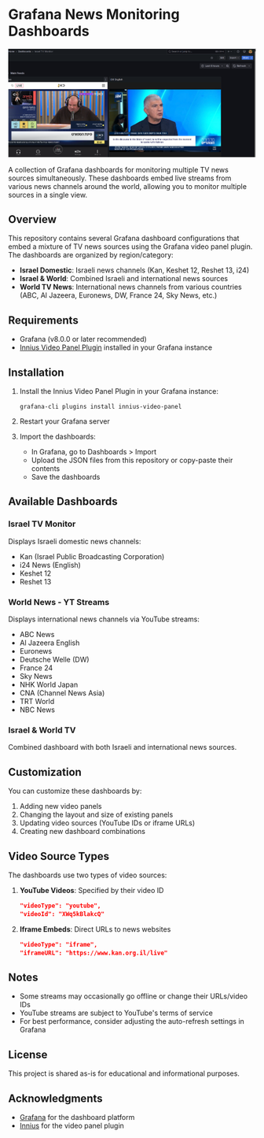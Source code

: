 # Grafana News Monitoring Dashboards

![Dashboard Preview](screenshots/1.png)

A collection of Grafana dashboards for monitoring multiple TV news sources simultaneously. These dashboards embed live streams from various news channels around the world, allowing you to monitor multiple sources in a single view.

## Overview

This repository contains several Grafana dashboard configurations that embed a mixture of TV news sources using the Grafana video panel plugin. The dashboards are organized by region/category:

- **Israel Domestic**: Israeli news channels (Kan, Keshet 12, Reshet 13, i24)
- **Israel & World**: Combined Israeli and international news sources
- **World TV News**: International news channels from various countries (ABC, Al Jazeera, Euronews, DW, France 24, Sky News, etc.)

## Requirements

- Grafana (v8.0.0 or later recommended)
- [Innius Video Panel Plugin](https://grafana.com/grafana/plugins/innius-video-panel/) installed in your Grafana instance

## Installation

1. Install the Innius Video Panel Plugin in your Grafana instance:
   ```
   grafana-cli plugins install innius-video-panel
   ```

2. Restart your Grafana server

3. Import the dashboards:
   - In Grafana, go to Dashboards > Import
   - Upload the JSON files from this repository or copy-paste their contents
   - Save the dashboards

## Available Dashboards

### Israel TV Monitor
Displays Israeli domestic news channels:
- Kan (Israel Public Broadcasting Corporation)
- i24 News (English)
- Keshet 12
- Reshet 13

### World News - YT Streams
Displays international news channels via YouTube streams:
- ABC News
- Al Jazeera English
- Euronews
- Deutsche Welle (DW)
- France 24
- Sky News
- NHK World Japan
- CNA (Channel News Asia)
- TRT World
- NBC News

### Israel & World TV
Combined dashboard with both Israeli and international news sources.

## Customization

You can customize these dashboards by:

1. Adding new video panels
2. Changing the layout and size of existing panels
3. Updating video sources (YouTube IDs or iframe URLs)
4. Creating new dashboard combinations

## Video Source Types

The dashboards use two types of video sources:

1. **YouTube Videos**: Specified by their video ID
   ```json
   "videoType": "youtube",
   "videoId": "XWq5kBlakcQ"
   ```

2. **Iframe Embeds**: Direct URLs to news websites
   ```json
   "videoType": "iframe",
   "iframeURL": "https://www.kan.org.il/live"
   ```

## Notes

- Some streams may occasionally go offline or change their URLs/video IDs
- YouTube streams are subject to YouTube's terms of service
- For best performance, consider adjusting the auto-refresh settings in Grafana

## License

This project is shared as-is for educational and informational purposes.

## Acknowledgments

- [Grafana](https://grafana.com/) for the dashboard platform
- [Innius](https://github.com/innius/grafana-video-panel) for the video panel plugin